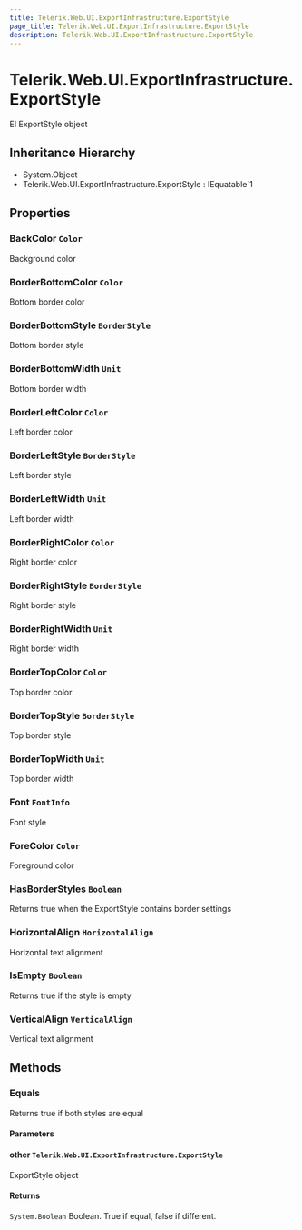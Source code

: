 ```yaml
---
title: Telerik.Web.UI.ExportInfrastructure.ExportStyle
page_title: Telerik.Web.UI.ExportInfrastructure.ExportStyle
description: Telerik.Web.UI.ExportInfrastructure.ExportStyle
---
```


# Telerik.Web.UI.ExportInfrastructure.ExportStyle

EI ExportStyle object

## Inheritance Hierarchy

* System.Object
* Telerik.Web.UI.ExportInfrastructure.ExportStyle : IEquatable`1

## Properties

###  BackColor `Color`

Background color

###  BorderBottomColor `Color`

Bottom border color

###  BorderBottomStyle `BorderStyle`

Bottom border style

###  BorderBottomWidth `Unit`

Bottom border width

###  BorderLeftColor `Color`

Left border color

###  BorderLeftStyle `BorderStyle`

Left border style

###  BorderLeftWidth `Unit`

Left border width

###  BorderRightColor `Color`

Right border color

###  BorderRightStyle `BorderStyle`

Right border style

###  BorderRightWidth `Unit`

Right border width

###  BorderTopColor `Color`

Top border color

###  BorderTopStyle `BorderStyle`

Top border style

###  BorderTopWidth `Unit`

Top border width

###  Font `FontInfo`

Font style

###  ForeColor `Color`

Foreground color

###  HasBorderStyles `Boolean`

Returns true when the ExportStyle contains border settings

###  HorizontalAlign `HorizontalAlign`

Horizontal text alignment

###  IsEmpty `Boolean`

Returns true if the style is empty

###  VerticalAlign `VerticalAlign`

Vertical text alignment

## Methods

###  Equals

Returns true if both styles are equal

#### Parameters

#### other `Telerik.Web.UI.ExportInfrastructure.ExportStyle`

ExportStyle object

#### Returns

`System.Boolean` Boolean. True if equal, false if different.

